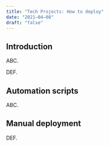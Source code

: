 ```yaml
---
title: "Tech Projects: How to deploy"
date: "2021–04–08"
draft: "false"
---
```


## Introduction

ABC.

<!--more-->

DEF.

## Automation scripts

ABC.

## Manual deployment

DEF.
